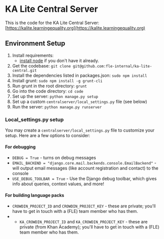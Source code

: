 # KA Lite Central Server

This is the code for the KA Lite Central Server: [https://kalite.learningequality.org](https://kalite.learningequality.org)

## Environment Setup 

1. Install requirements: 
    - [install node](http://nodejs.org/download/) if you don't have it already. 
2. Get the codebase: `git clone git@github.com:fle-internal/ka-lite-central.git`
3. Install the dependencies listed in packages.json: `sudo npm install`
4. Install grunt: `sudo npm install -g grunt-cli`
5. Run grunt in the root directory: `grunt`
6. Go into the code directory: `cd code`
7. Set up the server: `python manage.py setup`
8. Set up a custom `centralserver/local_settings.py` file (see below)
9. Run the server: `python manage.py runserver`

### Local_settings.py setup

You may create a `centralserver/local_settings.py` file to customize your setup.  Here are a few options to consider:

#### For debugging

* `DEBUG = True` - turns on debug messages
* `EMAIL_BACKEND = "django.core.mail.backends.console.EmailBackend"` - will output email messages (like account registration and contact) to the console
* `USE_DEBUG_TOOLBAR = True` - Use the Django debug toolbar, which gives info about queries, context values, and more!

#### For building language packs
* `CROWDIN_PROJECT_ID` and `CROWDIN_PROJECT_KEY` - these are private; you'll have to get in touch with a (FLE) team member who has them.
* * `KA_CROWDIN_PROJECT_ID` and `KA_CROWDIN_PROJECT_KEY` - these are private (from Khan Academy); you'll have to get in touch with a (FLE) team member who has them.
